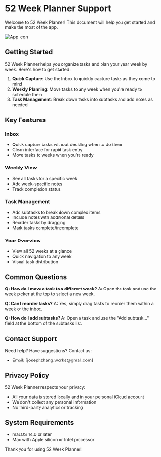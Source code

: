 # 52 Week Planner Support

Welcome to 52 Week Planner! This document will help you get started and make the most of the app.

![App Icon](https://github.com/user-attachments/assets/0ecc4506-721c-4782-98e7-969d21856aa2)

## Getting Started

52 Week Planner helps you organize tasks and plan your year week by week. Here's how to get started:

1. **Quick Capture**: Use the Inbox to quickly capture tasks as they come to mind
2. **Weekly Planning**: Move tasks to any week when you're ready to schedule them
3. **Task Management**: Break down tasks into subtasks and add notes as needed

## Key Features

### Inbox
- Quick capture tasks without deciding when to do them
- Clean interface for rapid task entry
- Move tasks to weeks when you're ready

### Weekly View
- See all tasks for a specific week
- Add week-specific notes
- Track completion status

### Task Management
- Add subtasks to break down complex items
- Include notes with additional details
- Reorder tasks by dragging
- Mark tasks complete/incomplete

### Year Overview
- View all 52 weeks at a glance
- Quick navigation to any week
- Visual task distribution

## Common Questions

**Q: How do I move a task to a different week?**
A: Open the task and use the week picker at the top to select a new week.

**Q: Can I reorder tasks?**
A: Yes, simply drag tasks to reorder them within a week or the inbox.

**Q: How do I add subtasks?**
A: Open a task and use the "Add subtask..." field at the bottom of the subtasks list.

## Contact Support

Need help? Have suggestions? Contact us:

- Email: [josephzhang.works@gmail.com]

## Privacy Policy

52 Week Planner respects your privacy:
- All your data is stored locally and in your personal iCloud account
- We don't collect any personal information
- No third-party analytics or tracking

## System Requirements

- macOS 14.0 or later
- Mac with Apple silicon or Intel processor

Thank you for using 52 Week Planner!
